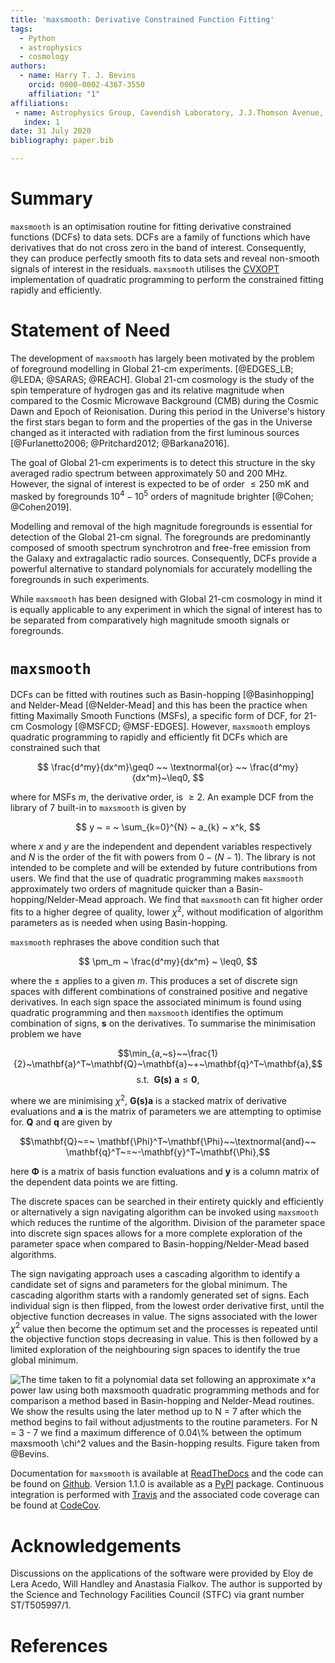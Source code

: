 ```yaml
---
title: 'maxsmooth: Derivative Constrained Function Fitting'
tags:
  - Python
  - astrophysics
  - cosmology
authors:
  - name: Harry T. J. Bevins
    orcid: 0000-0002-4367-3550
    affiliation: "1"
affiliations:
 - name: Astrophysics Group, Cavendish Laboratory, J.J.Thomson Avenue, Cambridge, CB3 0HE, UK
   index: 1
date: 31 July 2020
bibliography: paper.bib

---
```


# Summary

``maxsmooth`` is an optimisation routine for fitting derivative constrained functions (DCFs)
to data sets. DCFs are a family of functions which have derivatives that do not cross
zero in the band of interest. Consequently, they can produce perfectly smooth fits to
data sets and reveal non-smooth signals of interest in the residuals. ``maxsmooth``
utilises the [CVXOPT](https://pypi.org/project/cvxopt/) implementation of
quadratic programming to perform the constrained fitting rapidly and efficiently.

# Statement of Need

The development of ``maxsmooth`` has largely been motivated by the problem
of foreground modelling in Global 21-cm experiments. [@EDGES_LB; @LEDA; @SARAS; @REACH].
Global 21-cm cosmology is the study of the spin temperature of hydrogen gas and
its relative magnitude when compared to the Cosmic Microwave Background (CMB)
during the Cosmic Dawn and Epoch of Reionisation. During this period in the Universe's
history the first stars began to form and the properties of the gas in the
Universe changed as it interacted with radiation from the first luminous sources
[@Furlanetto2006; @Pritchard2012; @Barkana2016].

The goal of Global 21-cm experiments is to detect this
structure in the sky averaged radio spectrum between approximately $50$ and $200$ MHz.
However, the signal of interest is expected to be of order $\leq 250$ mK and masked by
foregrounds $10^4 - 10^5$ orders of magnitude brighter [@Cohen; @Cohen2019].

Modelling and removal of the high magnitude foregrounds is essential for detection of
the Global 21-cm signal. The foregrounds are predominantly composed of smooth
spectrum synchrotron and
free-free emission from the Galaxy and extragalactic radio sources. Consequently, DCFs
provide a powerful alternative to standard polynomials for accurately modelling the
foregrounds in such experiments.

While ``maxsmooth`` has been designed with Global 21-cm cosmology in mind it is
equally applicable to any experiment in which the signal of interest has to be separated
from comparatively high magnitude smooth signals or foregrounds.

# ``maxsmooth``

DCFs can be fitted with routines such as Basin-hopping [@Basinhopping] and
Nelder-Mead [@Nelder-Mead] and this has
been the practice when fitting Maximally Smooth Functions (MSFs), a specific form of
DCF, for 21-cm Cosmology [@MSFCD; @MSF-EDGES]. However, ``maxsmooth`` employs quadratic programming to
rapidly and efficiently fit DCFs which are constrained such that

$$  \frac{d^my}{dx^m}\geq0 ~~ \textnormal{or} ~~ \frac{d^my}{dx^m}~\leq0, $$

where for MSFs $m$, the derivative order, is $\geq 2$. An example DCF from the library of $7$
built-in to ``maxsmooth`` is given by

$$ y ~ = ~ \sum_{k=0}^{N} ~ a_{k} ~ x^k, $$

where $x$ and $y$ are the independent and dependent variables respectively and $N$
is the order of the fit with powers from $0 - (N-1)$. The library is not intended
to be complete and will be extended by future contributions from users.
We find that the use of quadratic programming makes ``maxsmooth``
approximately two orders of magnitude quicker than a Basin-hopping/Nelder-Mead approach.
We find that ``maxsmooth`` can fit higher order fits to a higher degree of quality, lower $\chi^2$,
without modification of algorithm parameters as is needed when using Basin-hopping.

``maxsmooth`` rephrases the above condition such that

$$ \pm_m ~ \frac{d^my}{dx^m} ~ \leq0, $$

where the $\pm$ applies to a given $m$. This produces a set of discrete sign spaces
with different combinations of constrained positive and negative derivatives. In each sign space
the associated minimum is found using quadratic programming and then ``maxsmooth``
identifies the optimum combination of signs, $\mathbf{s}$ on the derivatives. To
summarise the minimisation problem we have

$$\min_{a,~s}~~\frac{1}{2}~\mathbf{a}^T~\mathbf{Q}~\mathbf{a}~+~\mathbf{q}^T~\mathbf{a},$$
$$\mathrm{s.t.}~~\mathbf{G(s)~a} \leq \mathbf{0},$$

where we are minimising $\chi^2$, $\mathbf{G(s)a}$ is a stacked matrix of derivative evaluations and $\mathbf{a}$
is the matrix of parameters we are attempting to optimise for. $\mathbf{Q}$ and $\mathbf{q}$
are given by

$$\mathbf{Q}~=~ \mathbf{\Phi}^T~\mathbf{\Phi}~~\textnormal{and}~~ \mathbf{q}^T~=~-\mathbf{y}^T~\mathbf{\Phi},$$

here $\mathbf{\Phi}$ is a matrix of basis function evaluations and $\mathbf{y}$
is a column matrix of the dependent data points we are fitting.

The discrete spaces can be searched in their entirety quickly and efficiently or
alternatively a sign navigating algorithm can be invoked using ``maxsmooth`` which
reduces the runtime of the algorithm. Division of the parameter space into
discrete sign spaces allows for a more complete exploration of the parameter space
when compared to Basin-hopping/Nelder-Mead based algorithms.

The sign navigating approach uses a cascading algorithm to identify a candidate set of signs
and parameters for the global
minimum. The cascading algorithm starts with a randomly generated set of signs. Each
individual sign is then flipped, from the lowest order derivative first, until the
objective function decreases in value. The signs associated with the lower
$\chi^2$ value then become the optimum set and the processes is repeated until
the objective function stops decreasing in value. This is then followed by a limited exploration
of the neighbouring sign spaces to identify the true global minimum.

![The time taken to fit a polynomial data set following an approximate $x^a$ power law
using both ``maxsmooth`` quadratic programming methods and for comparison a method
based in Basin-hopping and Nelder-Mead routines. We show the results using the later method
up to $N = 7$ after which the method begins to fail without adjustments to the routine parameters.
For $N = 3 - 7$ we find a maximum difference of $0.04\%$ between the optimum ``maxsmooth`` $\chi^2$
values and the Basin-hopping results. Figure taken from @Bevins.](times.png)

Documentation for ``maxsmooth`` is available at [ReadTheDocs](maxsmooth.readthedocs.io/)
and the code can be
found on [Github](https://github.com/htjb/maxsmooth). Version 1.1.0 is available
as a [PyPI](https://pypi.org/project/maxsmooth/1.1.0/) package. Continuous
integration is performed with [Travis](https://travis-ci.com/github/htjb/maxsmooth) and the
associated code coverage can be found at [CodeCov](https://codecov.io/gh/htjb/maxsmooth).

# Acknowledgements

Discussions on the applications of the software were provided by Eloy de Lera Acedo,
Will Handley and Anastasia Fialkov. The author is supported by the Science and
Technology Facilities Council (STFC) via grant number ST/T505997/1.

# References
